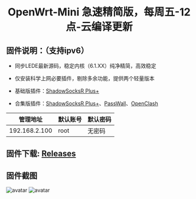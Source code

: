 <div align="center">
<h1>OpenWrt-Mini  急速精简版，每周五-12点-云编译更新</h1>
</div>

## 固件说明：（支持ipv6）

 - 同步LEDE最新源码，稳定内核（6.1.XX）纯净精简，高效稳定

 - 仅安装科学上网必要插件，剔除多余功能，提供两个轻量版本

 - 基础版插件：[ShadowSocksR Plus+](https://github.com/fw876/helloworld.git)

 - 合集版插件：[ShadowSocksR Plus+](https://github.com/fw876/helloworld.git)、[PassWall](https://github.com/xiaorouji/openwrt-passwall.git)、[OpenClash](https://github.com/vernesong/OpenClash.git.git)

| 管理地址  | 默认账号 | 默认密码 |
| ---- | ---- | ---- |
| 192.168.2.100 | root | 无密码 |

## 固件下载:   [Releases](https://github.com/WukongMaster/OpenWrt-Mini/releases) 

## 固件截图

![avatar](https://github.com/WukongMaster/OpenWrt-Mini/blob/main/jpg/OpenWrt-1.jpg)
![avatar](https://github.com/WukongMaster/OpenWrt-Mini/blob/main/jpg/OpenWrt-2.jpg)
